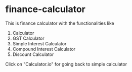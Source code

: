 # finance-calculator
This is finance calculator with the functionalities like
1) Calculator
2) GST Calculator
3) Simple Interest Calculator
4) Compound Interest Calculator
5) Discount Calculator


Click on "Calculator.io" for going back to simple calculator
